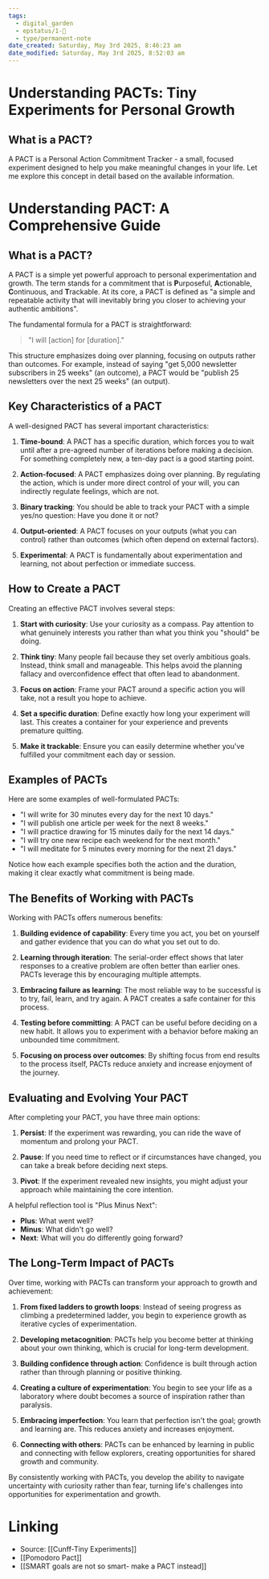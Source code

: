 ```yaml
---
tags:
  - digital_garden
  - epstatus/1-🌱
  - type/permanent-note
date_created: Saturday, May 3rd 2025, 8:46:23 am
date_modified: Saturday, May 3rd 2025, 8:52:03 am
---
```

# Understanding PACTs: Tiny Experiments for Personal Growth

## What is a PACT?

A PACT is a Personal Action Commitment Tracker - a small, focused experiment designed to help you make meaningful changes in your life. Let me explore this concept in detail based on the available information.

# Understanding PACT: A Comprehensive Guide

## What is a PACT?

A PACT is a simple yet powerful approach to personal experimentation and growth. The term stands for a commitment that is **P**urposeful, **A**ctionable, **C**ontinuous, and **T**rackable. At its core, a PACT is defined as "a simple and repeatable activity that will inevitably bring you closer to achieving your authentic ambitions".

The fundamental formula for a PACT is straightforward:

> "I will [action] for [duration]."

This structure emphasizes doing over planning, focusing on outputs rather than outcomes. For example, instead of saying "get 5,000 newsletter subscribers in 25 weeks" (an outcome), a PACT would be "publish 25 newsletters over the next 25 weeks" (an output).

## Key Characteristics of a PACT

A well-designed PACT has several important characteristics:

1. **Time-bound**: A PACT has a specific duration, which forces you to wait until after a pre-agreed number of iterations before making a decision. For something completely new, a ten-day pact is a good starting point.
    
2. **Action-focused**: A PACT emphasizes doing over planning. By regulating the action, which is under more direct control of your will, you can indirectly regulate feelings, which are not.
    
3. **Binary tracking**: You should be able to track your PACT with a simple yes/no question: Have you done it or not?
    
4. **Output-oriented**: A PACT focuses on your outputs (what you can control) rather than outcomes (which often depend on external factors).
    
5. **Experimental**: A PACT is fundamentally about experimentation and learning, not about perfection or immediate success.

## How to Create a PACT

Creating an effective PACT involves several steps:

1. **Start with curiosity**: Use your curiosity as a compass. Pay attention to what genuinely interests you rather than what you think you "should" be doing.
    
2. **Think tiny**: Many people fail because they set overly ambitious goals. Instead, think small and manageable. This helps avoid the planning fallacy and overconfidence effect that often lead to abandonment.
    
3. **Focus on action**: Frame your PACT around a specific action you will take, not a result you hope to achieve.
    
4. **Set a specific duration**: Define exactly how long your experiment will last. This creates a container for your experience and prevents premature quitting.
    
5. **Make it trackable**: Ensure you can easily determine whether you've fulfilled your commitment each day or session.

## Examples of PACTs

Here are some examples of well-formulated PACTs:

- "I will write for 30 minutes every day for the next 10 days."
- "I will publish one article per week for the next 8 weeks."
- "I will practice drawing for 15 minutes daily for the next 14 days."
- "I will try one new recipe each weekend for the next month."
- "I will meditate for 5 minutes every morning for the next 21 days."

Notice how each example specifies both the action and the duration, making it clear exactly what commitment is being made.

## The Benefits of Working with PACTs

Working with PACTs offers numerous benefits:

1. **Building evidence of capability**: Every time you act, you bet on yourself and gather evidence that you can do what you set out to do.
    
2. **Learning through iteration**: The serial-order effect shows that later responses to a creative problem are often better than earlier ones. PACTs leverage this by encouraging multiple attempts.
    
3. **Embracing failure as learning**: The most reliable way to be successful is to try, fail, learn, and try again. A PACT creates a safe container for this process.
    
4. **Testing before committing**: A PACT can be useful before deciding on a new habit. It allows you to experiment with a behavior before making an unbounded time commitment.
    
5. **Focusing on process over outcomes**: By shifting focus from end results to the process itself, PACTs reduce anxiety and increase enjoyment of the journey.

## Evaluating and Evolving Your PACT

After completing your PACT, you have three main options:

1. **Persist**: If the experiment was rewarding, you can ride the wave of momentum and prolong your PACT.
    
2. **Pause**: If you need time to reflect or if circumstances have changed, you can take a break before deciding next steps.
    
3. **Pivot**: If the experiment revealed new insights, you might adjust your approach while maintaining the core intention.

A helpful reflection tool is "Plus Minus Next":

- **Plus**: What went well?
- **Minus**: What didn't go well?
- **Next**: What will you do differently going forward?

## The Long-Term Impact of PACTs

Over time, working with PACTs can transform your approach to growth and achievement:

1. **From fixed ladders to growth loops**: Instead of seeing progress as climbing a predetermined ladder, you begin to experience growth as iterative cycles of experimentation.
    
2. **Developing metacognition**: PACTs help you become better at thinking about your own thinking, which is crucial for long-term development.
    
3. **Building confidence through action**: Confidence is built through action rather than through planning or positive thinking.
    
4. **Creating a culture of experimentation**: You begin to see your life as a laboratory where doubt becomes a source of inspiration rather than paralysis.
    
5. **Embracing imperfection**: You learn that perfection isn't the goal; growth and learning are. This reduces anxiety and increases enjoyment.
    
6. **Connecting with others**: PACTs can be enhanced by learning in public and connecting with fellow explorers, creating opportunities for shared growth and community.

By consistently working with PACTs, you develop the ability to navigate uncertainty with curiosity rather than fear, turning life's challenges into opportunities for experimentation and growth.

# Linking
- Source: [[Cunff-Tiny Experiments]]
- [[Pomodoro Pact]]
- [[SMART goals are not so smart- make a PACT instead]]
